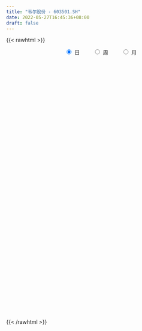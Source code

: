 ```yaml
---
title: "韦尔股份 - 603501.SH"
date: 2022-05-27T16:45:36+08:00
draft: false
---
```

{{< rawhtml >}}
    <div style="text-align: center">
        <label style="padding: 1rem;"><input style="margin-right: .5rem" type="radio" name="period" value="D" checked onclick="period_change(this)">日</label>
        <label style="padding: 1rem;"><input style="margin-right: .5rem" type="radio" name="period" value="W" onclick="period_change(this)">周</label>
        <label style="padding: 1rem;"><input style="margin-right: .5rem" type="radio" name="period" value="M" onclick="period_change(this)">月</label>
    </div>
    <div id="chart" style="height: 700px;"></div> 
    <script type="text/javascript">
        const D_v = [23056.22,45917.53,45624.15,29550.93,50837.05,79291.83,35335.26,60562.04,59784.23,84464.15,57214.28,46275.51,56297.89,52642.01,56201.63,50029.67,35536.63,60821.36,92815.09,117489.85,80877.43,121387.2,225647.8,140520.26,74595.06,143055.88,74417.07,76936.98,71792.32,101848.78,139274.63,113023.82,87332.44,101002.77,107279.78,77030.27,78914.74,84722.97,87595.39,135419.32,63329.49,61763.44,56022.13,60712.13,46516.74,85618.57,103004.98,101896.98,111808.87,143369.38,101813.25,112462.51,98652.14,96700.73,81412.01,91303.32,87882.18,74093.86,114448.1,169501.39,77960.97,68281.88,62643.25,79031.85,64554.51,72431.57,70820.2,66341.7,87594.54,69365.59,98144.36,67336.53,128019.04,80251.1,169442.65,129291.29,125057.27,94575.75,70378.05,58539.84,84458.49,52361.89,96507.21,82075.89,76672.85,73344.56,65928.44,84808.66,63957.42,98606.41,63740.17,105372.09,62187.96,47703.05,53564.02,85937.27,64084.56,72978.71,82077.6,72090.19,69437.39,98298.56,74936.59,42055.41,35196.73,77888.78,50740.22,71986.56,51972.73,100862.78,61600.44,77532.13,117933.2,68554.81,49987.88,66318.31,56533.96,56535.42,40548.72,76532.32,56910.77,47699.17,55831.91,47327.12,37012.88,51027.26,91162.49,63084.72,57374.27,65674.26,56524.7,42400.65,39520.68,42202.57,142298.31,210772.45,87060.44,76814.88,100085.52,71420.86,71949.61,62517.57,39674.3,37099.39,46214.19,63319.13,61445.75,63614.33,74333.19,43084.07,56856.12,50842.17,48145.63,42298.83,52845.13,33386.3,56414.49,94570.27,84966.71,47011.31,62394.74,46121.82,48786.4,35447.81,58386.75,67259.77,42747.05,50262.08,39585.49,49197.67,33050.37,60458.45,57716.14,93512.99,81937.79,106491.43,115711.02,100576.15,70271.22,64064.25,51977.57,90056.51,62147.17,59365.06,38679.15,45179.4,74347.01,82094.24,73032.95,63075.89,41849.05,48216.95,68740.59,46437.79,48261.76,83108.58,70853.54,88395.06,72185.16,62006.49,99910.44,135056.94,126305.75,133534.59,60160.0,58594.93,45812.33,63593.94,63646.28,51579.31,58043.18,60782.42,84910.48,89937.63,50089.32,76121.77,66918.25,63899.27,106231.1,102966.05,57761.29,98686.66,80020.17,102390.74,187536.69,104329.13,86329.48,95954.58,105648.97,91214.82,132194.6,118411.75,136450.34,91342.66,73333.24,68489.06,116474.98,157116.3,96669.6,62606.28,72141.06,157655.56,151360.29,110882.84,99521.19,139819.82,122786.34,83890.33,120995.4,111566.29]
const D_histogram = [0.0,0.3825294587,1.0999231775,1.4292400709,0.9994315953,1.9297860527,2.1332191838,2.2588714693,1.78021468,2.2845748615,2.4489874827,2.1942273247,1.1425393993,0.3655809254,-0.2069379744,-1.0467084855,-1.3847061484,-1.3484374053,-1.0183906155,-0.058254077,-0.8336849581,-0.2604198739,-1.3991258132,-2.5272805709,-2.8093033288,-1.4489645442,-0.7905840579,0.1378465729,0.661859286,1.3076144971,2.9389788308,4.0390723958,3.7494891841,4.2675408694,3.8285939612,3.8264620312,3.8827385145,3.263744835,3.4118253778,2.367809586,1.1786041912,0.0971731076,-1.2533550076,-1.8705410875,-2.1210151888,-1.9781725638,-2.7034897294,-3.5305462861,-4.681398821,-4.4153462549,-3.9441084124,-2.8896418768,-2.8827313478,-2.9850267735,-3.1353081046,-2.121291647,-0.6760026994,-0.5145558222,-1.5224657351,-2.9230109154,-3.6695142688,-4.0306943316,-4.4362237033,-4.6869329284,-4.7982717025,-4.5642522144,-3.9031208719,-3.6382223272,-2.3643174318,-1.5238683739,-1.4366656186,-1.2714952986,-0.5060887205,0.1645183326,-0.927377976,-0.5457413646,-1.1336098193,-1.9141148754,-1.663484511,-1.009478131,-0.589008536,-0.0056771928,0.3039129244,0.2271706818,0.1243008085,-0.0191921809,-0.3133218107,0.4508579092,1.0114776967,1.727437167,1.8917474242,2.6488909192,2.8065266059,2.7383918203,2.5484150481,1.9824485423,1.4688982288,0.6186577999,1.1251514799,1.8874796303,2.3995820309,1.9739521956,2.1558190422,2.0970997487,2.0205394419,2.3036237368,2.246395104,2.5423603362,2.3478839781,2.859809067,3.167851106,3.4459885143,4.2534776665,4.2507240868,4.0088271613,3.9479681434,3.4121170205,2.8471140569,2.0438232253,1.2613704614,0.4962977812,-0.0899945073,-0.8230233772,-1.4469009594,-1.8444704175,-1.7752061386,-0.9955568901,-0.5055042439,-0.1627901098,0.1267782105,-0.3388943772,-0.5258704084,-0.8583783548,-1.413325539,-0.0249192864,1.4494442781,1.8198499042,1.929132767,2.65213324,2.8562304622,2.5628032159,2.2300068406,1.7949148511,1.1319047009,0.6677317805,-0.5590428866,-1.6557676852,-2.1444830207,-1.4385600927,-0.9780437626,-0.5764690764,0.0300772321,0.0746327799,-0.2757675003,-0.2382427179,-0.2257559641,-0.2954729647,-1.948476731,-3.3910561036,-4.2520808552,-4.8648020833,-5.5582051136,-5.3699238609,-5.2603602539,-4.2449207617,-2.508055216,-0.9059536309,-0.1071397311,0.5001079158,0.3620848542,0.5176754696,-0.0582495811,-0.5396841074,-1.679540121,-2.8123982556,-3.9676095479,-4.9332132028,-5.5215537293,-5.5549523843,-5.491594034,-4.9837854763,-3.515138182,-2.3913640434,-1.2640698113,-0.5992158567,-0.1906889709,0.2595578617,1.3014348946,1.8505340322,2.1471118355,2.3760160929,2.5572142783,2.1960445039,1.6875463451,1.2460854641,0.1470810302,-0.4631130472,-0.4926565836,-0.2998159452,-0.3611972343,-1.1969102912,-2.3999462555,-1.6906039315,-0.4477464857,0.4642133732,0.9795096959,1.2424668787,1.2438542712,0.9316064349,0.31576978,-0.1786274487,-0.7550175986,-0.8996722778,-1.1540158816,-1.1120644097,-1.3193019373,-1.5852544732,-1.765792683,-2.2992263659,-2.3665131635,-2.2935275895,-1.7917106502,-1.1633101291,-0.0174381934,-0.3354362915,-0.6900722626,-1.023896189,-1.4499248819,-2.1927347165,-2.6281199427,-1.7558271121,-1.1445837226,-0.2164915824,0.315119142,0.3424459801,0.3035641983,0.7925077071,1.8152261368,2.3534097591,2.7087587258,2.7868625295,3.7630958607,4.311407044,4.4757155948,4.5509175106,4.5642507397,3.8799547864,3.1823729685,2.4649356433,1.7587481375]
const D_fast = [0.0,0.4781618234,1.4705363366,2.1571632476,1.9772126708,3.3900136415,4.1267515685,4.8171217213,4.783518602,5.8590224989,6.6356819908,6.929478664,6.1634255884,5.4778623459,4.8536089525,3.75216132,3.06798712,2.7671465117,2.8425956476,3.7881686669,2.8043165462,3.312476662,1.8239892693,0.0640143689,-0.9203342211,0.0777634274,0.5384978993,1.5013901733,2.1908677079,3.1635265432,5.5296355846,7.6394972486,8.2872863329,9.8722232356,10.3904248177,11.3449083955,12.3718695074,12.5688120367,13.5698489239,13.1177855286,12.2232311816,11.1660933749,9.5022265078,8.417405156,7.6366772576,7.2849767416,5.8837871437,4.1740940155,1.8528917753,1.0151077776,0.5003185171,0.8323745834,0.1186022755,-0.7299498436,-1.6640582008,-1.180364655,0.0959236177,0.1287315395,-1.2597948072,-3.3910927164,-5.054974637,-6.4238282827,-7.9384135802,-9.3608560375,-10.6717627372,-11.5788063026,-11.8934551781,-12.5381122152,-11.8552866778,-11.3958047133,-11.6677683627,-11.8204718674,-11.1815874694,-10.4698508331,-11.7935916357,-11.5483903655,-12.419661275,-13.67869505,-13.8439358132,-13.4422989661,-13.169081505,-12.58716946,-12.2016011118,-12.2215506838,-12.293345355,-12.4416363896,-12.8140964721,-11.937202275,-11.1237130633,-9.9758943012,-9.3386471879,-7.9192809631,-7.060013625,-6.4435504556,-5.9964234658,-6.066777836,-6.2131035923,-6.9086795712,-6.1208980211,-4.8866999632,-3.7747020549,-3.7068438413,-2.9860222341,-2.5204665905,-2.0918920367,-1.2329018076,-0.7285316645,0.2030236518,0.5955182882,1.8223956439,2.9224004594,4.0620349962,5.932893565,6.9928210071,7.7531308718,8.6792638898,8.996442022,9.1432175726,8.8508825473,8.3837723988,7.7427741639,7.1339832486,6.1951985344,5.2095957124,4.3509086499,3.9763713942,4.5071314201,4.8708080054,5.172824612,5.4940874849,4.9436913029,4.6252476696,4.0781451345,3.1698665656,4.5520429966,6.3887676306,7.2141357327,7.8057017872,9.1917355703,10.109890408,10.4571639657,10.6818693005,10.6955060238,10.3154720488,10.0182320736,8.6516966848,7.1410299649,6.1161938743,6.462476779,6.6784821685,6.9359395857,7.5500052021,7.6132189449,7.1938767896,7.1718408925,7.1278886553,6.9843034136,4.8441804645,2.553837066,0.6297921006,-1.1991296483,-3.282083957,-4.4362836695,-5.6418101261,-5.6876008242,-4.5777490826,-3.2021359051,-2.4301069382,-1.6978323123,-1.7453341603,-1.4603246775,-2.0508121235,-2.6671676766,-4.2269087205,-6.062866419,-8.2099800983,-10.4088870539,-12.3776160127,-13.7997527638,-15.109292922,-15.8474307333,-15.2575679846,-14.7316348569,-13.9203580775,-13.4053080871,-13.044453444,-12.529317146,-11.1620813894,-10.1503487438,-9.3169929817,-8.494084701,-7.673582946,-7.4857415945,-7.5723531669,-7.7022926819,-8.7645268583,-9.4904991975,-9.6432068798,-9.5253202277,-9.6770008253,-10.8119414551,-12.6149639832,-12.3282726422,-11.1973518178,-10.1693386156,-9.4091648689,-8.8355909664,-8.5232400061,-8.6025862337,-9.1394804435,-9.6785345345,-10.443679084,-10.8132518327,-11.3560994069,-11.5921640373,-12.1292270494,-12.7914932035,-13.4134795841,-14.5217198585,-15.1806349469,-15.6810312703,-15.6271419936,-15.2895690048,-14.1480566175,-14.5499137884,-15.0770678251,-15.6668657988,-16.4553757122,-17.7463692259,-18.8387844378,-18.4054483852,-18.0803509264,-17.2063816818,-16.5959911718,-16.4830528387,-16.446043571,-15.7589731354,-14.2824481714,-13.1559121094,-12.1233734613,-11.3485540252,-9.4315467288,-7.8053837846,-6.522146335,-5.3092150416,-4.1548191276,-3.8691263843,-3.77111496,-3.8723183744,-4.1388188459]
const D_slow = [0.0,0.0956323647,0.370613159,0.7279231768,0.9777810756,1.4602275888,1.9935323847,2.558250252,3.003303922,3.5744476374,4.1866945081,4.7352513393,5.0208861891,5.1122814204,5.0605469268,4.7988698055,4.4526932684,4.115583917,3.8609862632,3.8464227439,3.6380015044,3.5728965359,3.2231150826,2.5912949399,1.8889691077,1.5267279716,1.3290819571,1.3635436004,1.5290084219,1.8559120462,2.5906567538,3.6004248528,4.5377971488,5.6046823662,6.5618308565,7.5184463643,8.4891309929,9.3050672017,10.1580235461,10.7499759426,11.0446269904,11.0689202673,10.7555815154,10.2879462435,9.7576924463,9.2631493054,8.587276873,7.7046403015,6.5342905963,5.4304540326,4.4444269295,3.7220164603,3.0013336233,2.2550769299,1.4712499038,0.940926992,0.7719263172,0.6432873616,0.2626709279,-0.468081801,-1.3854603682,-2.3931339511,-3.5021898769,-4.673923109,-5.8734910347,-7.0145540882,-7.9903343062,-8.899889888,-9.490969246,-9.8719363394,-10.2311027441,-10.5489765688,-10.6754987489,-10.6343691657,-10.8662136597,-11.0026490009,-11.2860514557,-11.7645801745,-12.1804513023,-12.4328208351,-12.5800729691,-12.5814922672,-12.5055140361,-12.4487213657,-12.4176461636,-12.4224442088,-12.5007746614,-12.3880601842,-12.13519076,-11.7033314682,-11.2303946122,-10.5681718824,-9.8665402309,-9.1819422758,-8.5448385138,-8.0492263782,-7.682001821,-7.5273373711,-7.2460495011,-6.7741795935,-6.1742840858,-5.6807960369,-5.1418412763,-4.6175663391,-4.1124314787,-3.5365255445,-2.9749267685,-2.3393366844,-1.7523656899,-1.0374134231,-0.2454506466,0.6160464819,1.6794158986,2.7420969203,3.7443037106,4.7312957464,5.5843250015,6.2961035158,6.8070593221,7.1224019374,7.2464763827,7.2239777559,7.0182219116,6.6564966718,6.1953790674,5.7515775327,5.5026883102,5.3763122492,5.3356147218,5.3673092744,5.2825856801,5.151118078,4.9365234893,4.5831921046,4.576962283,4.9393233525,5.3942858285,5.8765690203,6.5396023303,7.2536599458,7.8943607498,8.4518624599,8.9005911727,9.1835673479,9.3505002931,9.2107395714,8.7967976501,8.260676895,7.9010368718,7.6565259311,7.512408662,7.51992797,7.538586165,7.4696442899,7.4100836104,7.3536446194,7.2797763782,6.7926571955,5.9448931696,4.8818729558,3.665672435,2.2761211566,0.9336401914,-0.3814498721,-1.4426800625,-2.0696938665,-2.2961822743,-2.322967207,-2.1979402281,-2.1074190145,-1.9780001471,-1.9925625424,-2.1274835692,-2.5473685995,-3.2504681634,-4.2423705504,-5.4756738511,-6.8560622834,-8.2448003795,-9.617698888,-10.8636452571,-11.7424298026,-12.3402708134,-12.6562882662,-12.8060922304,-12.8537644731,-12.7888750077,-12.4635162841,-12.000882776,-11.4641048171,-10.8701007939,-10.2307972243,-9.6817860984,-9.2598995121,-8.948378146,-8.9116078885,-9.0273861503,-9.1505502962,-9.2255042825,-9.3158035911,-9.6150311639,-10.2150177277,-10.6376687106,-10.7496053321,-10.6335519888,-10.3886745648,-10.0780578451,-9.7670942773,-9.5341926686,-9.4552502236,-9.4999070858,-9.6886614854,-9.9135795549,-10.2020835253,-10.4800996277,-10.809925112,-11.2062387303,-11.6476869011,-12.2224934926,-12.8141217834,-13.3875036808,-13.8354313434,-14.1262588757,-14.130618424,-14.2144774969,-14.3869955625,-14.6429696098,-15.0054508303,-15.5536345094,-16.2106644951,-16.6496212731,-16.9357672038,-16.9898900994,-16.9111103139,-16.8254988188,-16.7496077693,-16.5514808425,-16.0976743083,-15.5093218685,-14.8321321871,-14.1354165547,-13.1946425895,-12.1167908285,-10.9978619298,-9.8601325522,-8.7190698673,-7.7490811707,-6.9534879285,-6.3372540177,-5.8975669833]
const D_data = [['2021-05-18', 274.4269, 270.9104, 269.9114, 277.3241],['2021-05-19', 268.7326, 276.9045, 266.4349, 276.9045],['2021-05-20', 277.7336, 284.7167, 275.7356, 287.5139],['2021-05-21', 285.7956, 283.7876, 282.2691, 287.6937],['2021-05-24', 283.7177, 275.0963, 270.0713, 285.2162],['2021-05-25', 277.8835, 294.8566, 275.2461, 297.0944],['2021-05-26', 296.425, 290.7007, 290.2112, 298.7028],['2021-05-27', 292.3891, 292.7087, 286.7946, 298.0334],['2021-05-28', 288.7127, 286.1952, 283.3181, 295.7058],['2021-05-31', 288.7327, 300.6908, 288.2132, 300.6908],['2021-06-01', 299.7817, 300.7008, 296.7048, 305.5759],['2021-06-02', 303.468, 297.7038, 293.7078, 303.6978],['2021-06-03', 297.504, 286.2052, 283.7377, 297.6938],['2021-06-04', 284.7167, 286.0154, 280.2412, 291.7097],['2021-06-07', 289.432, 285.7057, 280.6208, 294.7068],['2021-06-08', 286.8146, 278.7227, 276.8046, 287.4839],['2021-06-09', 278.8126, 281.4999, 276.9245, 283.6877],['2021-06-10', 281.1103, 284.8865, 279.2921, 285.9355],['2021-06-11', 285.7157, 289.1823, 285.1962, 295.1963],['2021-06-15', 288.5729, 300.7008, 286.5149, 302.5789],['2021-06-16', 302.9186, 279.6218, 279.402, 303.1983],['2021-06-17', 279.6218, 296.0554, 277.424, 300.7008],['2021-06-18', 296.7048, 272.8785, 268.313, 297.6838],['2021-06-21', 268.2331, 265.6956, 260.0413, 275.7157],['2021-06-22', 268.7126, 270.6507, 263.7775, 274.7266],['2021-06-23', 272.7286, 292.6988, 272.4989, 296.7048],['2021-06-24', 291.7097, 288.6828, 284.7367, 294.2073],['2021-06-25', 291.2502, 296.3052, 289.6418, 299.1923],['2021-06-28', 296.1953, 295.7058, 290.7107, 298.0834],['2021-06-29', 294.5669, 301.4401, 290.5109, 304.6868],['2021-06-30', 303.0, 322.0, 303.0, 328.8],['2021-07-01', 328.0, 326.0, 320.23, 332.0],['2021-07-02', 322.0, 314.49, 312.89, 323.29],['2021-07-05', 319.98, 329.18, 319.2, 332.71],['2021-07-06', 330.0, 321.52, 314.18, 338.86],['2021-07-07', 316.85, 329.88, 312.66, 332.98],['2021-07-08', 332.74, 335.0, 332.74, 345.0],['2021-07-09', 330.5, 329.15, 321.68, 334.98],['2021-07-12', 332.0, 341.56, 331.0, 344.82],['2021-07-13', 341.56, 328.0, 317.0, 341.56],['2021-07-14', 326.0, 323.1, 321.3, 332.0],['2021-07-15', 323.1, 320.38, 316.28, 325.99],['2021-07-16', 323.1, 311.5, 311.2, 326.5],['2021-07-19', 304.96, 315.6, 302.51, 317.88],['2021-07-20', 314.71, 317.67, 308.0, 318.72],['2021-07-21', 319.01, 322.02, 316.0, 329.88],['2021-07-22', 321.23, 308.95, 303.0, 321.39],['2021-07-23', 308.0, 302.12, 297.97, 308.2],['2021-07-26', 304.99, 290.41, 281.95, 306.99],['2021-07-27', 290.0, 302.97, 290.0, 318.99],['2021-07-28', 296.0, 304.89, 289.01, 314.5],['2021-07-29', 313.0, 314.18, 301.95, 316.9],['2021-07-30', 308.08, 302.09, 299.03, 310.45],['2021-08-02', 298.98, 298.48, 291.89, 306.0],['2021-08-03', 296.88, 295.0, 292.51, 305.59],['2021-08-04', 295.1, 310.0, 293.0, 311.88],['2021-08-05', 304.02, 321.08, 304.02, 328.88],['2021-08-06', 322.66, 308.97, 305.89, 325.81],['2021-08-09', 306.0, 291.26, 288.68, 306.0],['2021-08-10', 288.0, 278.0, 267.0, 292.0],['2021-08-11', 276.0, 277.59, 270.17, 279.88],['2021-08-12', 277.72, 276.05, 274.0, 286.2],['2021-08-13', 273.95, 269.59, 267.98, 275.0],['2021-08-16', 268.0, 265.5, 262.6, 271.0],['2021-08-17', 265.47, 261.7, 258.0, 267.9],['2021-08-18', 262.0, 261.68, 256.1, 264.88],['2021-08-19', 262.75, 264.99, 257.6, 265.87],['2021-08-20', 264.88, 258.3, 255.66, 267.8],['2021-08-23', 258.07, 271.4, 255.56, 271.96],['2021-08-24', 273.0, 268.76, 268.1, 275.48],['2021-08-25', 273.77, 259.21, 257.8, 273.77],['2021-08-26', 259.93, 258.3, 257.0, 264.0],['2021-08-27', 256.0, 266.12, 254.75, 273.17],['2021-08-30', 268.1, 267.17, 261.58, 271.48],['2021-08-31', 258.0, 242.09, 241.03, 259.94],['2021-09-01', 247.29, 256.48, 244.0, 260.0],['2021-09-02', 256.48, 241.5, 237.01, 261.8],['2021-09-03', 241.63, 232.5, 230.5, 243.0],['2021-09-06', 232.47, 240.84, 231.09, 243.88],['2021-09-07', 241.55, 245.52, 237.51, 247.14],['2021-09-08', 240.0, 243.08, 237.5, 249.9],['2021-09-09', 241.3, 245.81, 240.0, 247.78],['2021-09-10', 246.29, 243.13, 238.51, 251.2],['2021-09-13', 240.05, 237.35, 235.0, 245.0],['2021-09-14', 239.0, 234.9, 233.14, 240.3],['2021-09-15', 234.8, 231.99, 224.02, 238.28],['2021-09-16', 232.81, 227.0, 225.51, 234.3],['2021-09-17', 230.07, 239.82, 230.07, 239.88],['2021-09-22', 235.0, 239.7, 234.08, 243.59],['2021-09-23', 240.81, 244.51, 234.81, 253.9],['2021-09-24', 241.0, 239.8, 239.0, 247.0],['2021-09-27', 243.0, 250.0, 241.22, 254.0],['2021-09-28', 246.67, 245.7, 242.0, 252.0],['2021-09-29', 243.92, 243.98, 240.06, 248.0],['2021-09-30', 243.98, 242.61, 241.26, 248.66],['2021-10-08', 244.0, 236.48, 236.37, 251.83],['2021-10-11', 235.99, 234.47, 234.0, 244.29],['2021-10-12', 230.07, 226.3, 224.8, 234.32],['2021-10-13', 226.21, 242.02, 221.5, 245.0],['2021-10-14', 241.92, 248.88, 241.56, 254.67],['2021-10-15', 247.0, 250.0, 243.5, 252.01],['2021-10-18', 250.0, 239.39, 234.03, 250.0],['2021-10-19', 238.77, 247.23, 236.59, 249.99],['2021-10-20', 249.87, 245.56, 244.1, 251.0],['2021-10-21', 245.34, 246.0, 241.15, 246.88],['2021-10-22', 245.0, 252.26, 244.3, 255.55],['2021-10-25', 249.0, 249.97, 248.0, 253.0],['2021-10-26', 250.01, 256.59, 250.01, 259.0],['2021-10-27', 256.4, 252.39, 250.38, 256.43],['2021-10-28', 253.01, 264.0, 251.88, 269.7],['2021-10-29', 263.0, 266.0, 262.0, 269.5],['2021-11-01', 266.01, 269.9, 261.66, 272.89],['2021-11-02', 268.93, 282.74, 268.93, 285.9],['2021-11-03', 282.74, 278.5, 272.68, 283.0],['2021-11-04', 278.7, 278.62, 276.76, 284.35],['2021-11-05', 281.0, 283.87, 281.0, 289.0],['2021-11-08', 284.6, 279.99, 275.05, 286.68],['2021-11-09', 278.0, 280.0, 273.58, 284.5],['2021-11-10', 277.99, 276.2, 274.12, 281.9],['2021-11-11', 274.37, 274.48, 268.4, 278.99],['2021-11-12', 271.5, 272.23, 267.0, 272.85],['2021-11-15', 270.99, 272.0, 266.51, 274.97],['2021-11-16', 271.35, 267.23, 266.66, 275.95],['2021-11-17', 266.8, 264.98, 262.27, 269.36],['2021-11-18', 263.89, 264.64, 260.67, 266.2],['2021-11-19', 264.2, 269.0, 262.01, 269.62],['2021-11-22', 270.0, 279.9, 266.06, 280.99],['2021-11-23', 279.9, 279.89, 275.2, 282.99],['2021-11-24', 278.89, 280.8, 278.01, 283.5],['2021-11-25', 280.97, 282.6, 278.46, 288.66],['2021-11-26', 280.48, 273.33, 270.7, 281.0],['2021-11-29', 268.79, 275.45, 267.36, 279.6],['2021-11-30', 277.0, 272.38, 271.76, 279.87],['2021-12-01', 270.5, 266.95, 264.9, 274.82],['2021-12-02', 282.67, 293.65, 282.67, 293.65],['2021-12-03', 293.6, 303.75, 291.01, 312.8],['2021-12-06', 307.98, 296.97, 296.66, 308.7],['2021-12-07', 303.75, 297.31, 294.03, 305.0],['2021-12-08', 300.0, 309.99, 300.0, 311.2],['2021-12-09', 307.71, 309.2, 305.7, 312.22],['2021-12-10', 308.66, 305.98, 297.0, 308.66],['2021-12-13', 304.0, 306.88, 303.13, 312.0],['2021-12-14', 305.0, 306.37, 301.13, 308.5],['2021-12-15', 306.14, 303.0, 302.99, 307.82],['2021-12-16', 305.0, 304.48, 303.01, 314.66],['2021-12-17', 301.11, 291.7, 291.35, 304.0],['2021-12-20', 292.77, 287.42, 284.0, 297.66],['2021-12-21', 289.22, 290.43, 280.83, 292.16],['2021-12-22', 291.59, 305.71, 291.59, 311.57],['2021-12-23', 306.0, 305.94, 301.88, 309.6],['2021-12-24', 305.95, 308.0, 305.95, 314.77],['2021-12-27', 311.0, 314.16, 310.0, 321.9],['2021-12-28', 316.01, 310.0, 308.88, 318.97],['2021-12-29', 313.06, 305.21, 302.35, 314.0],['2021-12-30', 302.0, 310.08, 302.0, 313.96],['2021-12-31', 310.09, 310.77, 308.14, 312.75],['2022-01-04', 313.56, 310.42, 300.01, 314.8],['2022-01-05', 308.96, 286.0, 281.99, 311.98],['2022-01-06', 286.0, 279.0, 272.13, 286.99],['2022-01-07', 279.0, 277.74, 276.32, 288.5],['2022-01-10', 275.0, 273.8, 266.92, 278.38],['2022-01-11', 273.5, 265.48, 264.03, 276.98],['2022-01-12', 268.32, 271.0, 267.25, 274.68],['2022-01-13', 271.5, 266.59, 266.28, 272.46],['2022-01-14', 261.77, 277.05, 261.77, 283.67],['2022-01-17', 277.05, 290.6, 277.05, 293.85],['2022-01-18', 290.0, 296.29, 288.58, 298.88],['2022-01-19', 293.0, 292.0, 288.18, 297.47],['2022-01-20', 292.22, 293.25, 288.12, 297.89],['2022-01-21', 289.05, 285.22, 283.89, 295.33],['2022-01-24', 285.3, 289.01, 282.88, 294.47],['2022-01-25', 288.0, 278.6, 278.01, 290.94],['2022-01-26', 278.08, 276.38, 271.96, 280.6],['2022-01-27', 275.8, 262.5, 261.12, 277.0],['2022-01-28', 258.0, 254.2, 252.0, 266.66],['2022-02-07', 260.0, 244.45, 243.69, 263.53],['2022-02-08', 244.36, 236.8, 230.0, 245.56],['2022-02-09', 237.88, 232.23, 227.37, 239.89],['2022-02-10', 235.0, 231.97, 231.6, 236.18],['2022-02-11', 230.02, 227.55, 225.18, 234.4],['2022-02-14', 225.0, 229.0, 224.1, 232.44],['2022-02-15', 230.07, 241.38, 229.89, 242.7],['2022-02-16', 243.0, 240.0, 239.8, 246.0],['2022-02-17', 237.9, 242.9, 236.68, 246.0],['2022-02-18', 241.0, 239.4, 235.25, 241.85],['2022-02-21', 238.0, 236.95, 235.0, 241.0],['2022-02-22', 236.0, 238.0, 229.98, 238.79],['2022-02-23', 239.0, 248.29, 238.5, 251.0],['2022-02-24', 248.0, 245.95, 241.47, 249.01],['2022-02-25', 251.8, 245.01, 243.75, 253.0],['2022-02-28', 245.0, 245.81, 243.0, 249.28],['2022-03-01', 245.44, 246.8, 243.99, 249.99],['2022-03-02', 244.0, 240.0, 237.9, 244.0],['2022-03-03', 242.5, 236.0, 234.38, 243.24],['2022-03-04', 233.11, 234.14, 232.21, 242.09],['2022-03-07', 232.69, 221.0, 218.7, 232.69],['2022-03-08', 221.0, 221.08, 218.68, 227.88],['2022-03-09', 221.5, 224.94, 214.09, 226.69],['2022-03-10', 232.0, 226.54, 225.66, 234.89],['2022-03-11', 220.01, 222.12, 216.36, 226.3],['2022-03-14', 217.27, 208.0, 207.0, 221.0],['2022-03-15', 198.85, 195.0, 194.99, 205.6],['2022-03-16', 198.89, 214.5, 196.35, 214.5],['2022-03-17', 222.0, 224.1, 220.3, 228.0],['2022-03-18', 223.0, 224.28, 220.58, 225.99],['2022-03-21', 225.57, 222.26, 220.08, 229.2],['2022-03-22', 222.2, 220.64, 219.6, 226.25],['2022-03-23', 221.0, 217.66, 216.0, 222.49],['2022-03-24', 216.0, 212.38, 211.0, 217.42],['2022-03-25', 215.61, 205.2, 204.8, 215.78],['2022-03-28', 202.0, 202.41, 200.13, 207.5],['2022-03-29', 203.01, 196.73, 195.2, 204.97],['2022-03-30', 199.0, 198.12, 190.4, 200.59],['2022-03-31', 194.91, 193.4, 189.0, 196.0],['2022-04-01', 193.0, 194.15, 191.36, 198.4],['2022-04-06', 195.0, 188.08, 186.32, 195.72],['2022-04-07', 187.19, 183.32, 182.97, 191.5],['2022-04-08', 184.49, 180.2, 179.27, 185.5],['2022-04-11', 180.23, 170.5, 169.01, 180.23],['2022-04-12', 170.5, 171.05, 165.5, 172.7],['2022-04-13', 170.0, 169.08, 167.01, 171.37],['2022-04-14', 171.18, 172.43, 165.05, 175.82],['2022-04-15', 168.97, 173.9, 168.17, 175.75],['2022-04-18', 172.15, 182.71, 171.51, 183.2],['2022-04-19', 180.0, 164.44, 164.44, 180.0],['2022-04-20', 161.85, 159.7, 159.36, 164.69],['2022-04-21', 158.3, 155.33, 154.2, 162.43],['2022-04-22', 152.09, 149.0, 148.9, 155.49],['2022-04-25', 147.0, 138.21, 138.11, 149.0],['2022-04-26', 138.64, 134.66, 134.02, 141.91],['2022-04-27', 135.31, 148.13, 135.14, 148.13],['2022-04-28', 146.91, 145.32, 143.33, 151.44],['2022-04-29', 148.13, 150.5, 145.01, 152.33],['2022-05-05', 149.12, 147.11, 147.06, 151.5],['2022-05-06', 143.61, 140.16, 140.16, 145.3],['2022-05-09', 140.21, 137.16, 136.46, 141.39],['2022-05-10', 136.0, 143.06, 135.4, 146.86],['2022-05-11', 143.51, 152.57, 142.4, 157.37],['2022-05-12', 151.25, 150.15, 148.0, 152.5],['2022-05-13', 152.7, 150.15, 148.2, 152.89],['2022-05-16', 151.5, 147.99, 147.58, 155.48],['2022-05-17', 147.98, 162.79, 147.4, 162.79],['2022-05-18', 165.0, 163.0, 160.2, 165.05],['2022-05-19', 159.95, 162.0, 156.9, 164.28],['2022-05-20', 162.95, 163.67, 159.59, 163.88],['2022-05-23', 169.0, 165.47, 159.88, 169.8],['2022-05-24', 164.0, 157.12, 156.66, 168.93],['2022-05-25', 156.1, 154.99, 152.8, 159.8],['2022-05-26', 155.06, 152.22, 148.89, 156.1],['2022-05-27', 154.5, 149.32, 149.03, 158.38]]
const W_v = [201.3,1649.08,250041.25,622621.95,411498.23,13308.26,557964.88,512748.4,351067.9399999999,623589.25,769921.87,507803.29,728363.0700000001,535924.02,734148.98,720069.3099999999,619056.35,573059.11,537347.8100000001,517199.96,400876.61,265810.44,195632.88,310134.62,132095.79,84456.49,288795.22,281761.6,260887.36,272091.39,467046.52,208397.02,207264.2,308819.0,245349.89,128868.38,187049.96,40748.79,216052.19,548478.5700000001,271052.17,245341.96,302444.79,242644.29,330750.88,195879.13,306065.03,243194.21,212933.0,228885.48,175400.95,125906.82,128536.27,67140.35,153726.06,157975.44,226032.64,131599.53,251036.84,218325.65,307270.58,396284.57,363834.15,270972.13,381650.38,293442.59,233269.44,275955.3,158882.71,52154.63,177292.79,153238.61,273571.25,234223.79,181714.15,277797.11,233938.59,239958.1,182718.01,154238.23,258261.43,299683.99,288069.98,210366.88,282966.92,290356.29,297448.6899999999,367697.02,223711.75,253881.29,349856.89,56735.81,215098.1,170035.99,156223.96,204286.7,238315.18,243103.87,226900.2,274770.14,296225.92,295986.76,280127.13,274659.04,234824.67,325150.9300000001,267879.47,253350.11,319599.55,325875.12,396430.54,527914.89,453960.9,385816.1,352468.11,315573.09,319153.5699999999,167998.76,278280.34,248467.05,255951.46,207776.68,244026.23,425668.9899999999,281632.34,294344.53,269112.03,315909.25,210703.73,313356.81,357836.4300000001,389953.35,297655.98,249989.4,375657.59,187756.02,392579.0599999999,332332.61,545884.8400000001,503468.9300000001,615332.4300000001,420019.51,172666.32,79543.17,461988.3199999999,263632.67,516366.76,787074.96,719572.4400000002,433522.22,369255.67,357673.7,478676.9299999999,344101.47,410586.3700000001,229469.73,642556.0399999999,694769.4300000001,634934.2999999999,562469.03,413145.61,250110.94,189565.29,358583.52,353050.1,348183.37,287065.14,205735.23,272313.32,222684.88,252826.22,254983.37,223646.83,157761.99,312826.18,191479.77,285810.41,296893.84,295404.38,545402.28,509525.25,513271.99,448950.53,404129.77,397749.4,568106.15,431392.1,492835.59,353179.83,450460.06,598618.0600000001,362245.48,382830.4,226304.0,268827.12,85937.27,360668.4500000001,328376.07,337162.73,380326.33,287061.19,238898.34,333820.44,477194.66,407331.31,248824.58,299333.46,227518.06,282962.78,251137.52,249052.06,326675.74,457114.0699999999,302225.46,337729.49,253506.14,376548.83,554967.72,283226.79,343763.03,206939.29,445665.27,576540.62,583920.48,164675.9,501356.22,591560.9399999999,579058.1800000001]
const W_histogram = [0.0,0.4307373219,1.0818786731,1.2794983792,1.2176381903,1.3748680868,1.9117953458,1.9348273396,1.763993667,1.845787966,2.408566961,2.1790658592,1.8425726955,1.510181989,1.3580118636,1.1251264353,1.1545236966,0.9387788018,0.8316672079,0.6174706163,0.0973045127,-0.4423230153,-1.1729233878,-1.6251000572,-1.9381549448,-1.9509766532,-1.7692228625,-1.3149613843,-1.1217821591,-0.7540820441,-0.4569491677,-0.3873278527,-0.3368291401,-0.2919503863,-0.4394202356,-0.4614633933,-0.5974365882,-0.6237854871,-0.2211974252,-0.3061905913,-0.5697132259,-0.9820907208,-1.4112046568,-1.6625410341,-1.5556139211,-1.4674885171,-0.9574542032,-0.7929997976,-0.6106543979,-0.3858995769,-0.3156420105,-0.4144069558,-0.567264642,-0.6348649203,-0.6052994812,-0.5931091609,-0.4742590705,-0.4378510455,-0.1066735654,0.3959454913,0.9159034648,1.7539397636,2.010619857,2.2722330136,2.2278406016,2.5724734968,2.2416550629,2.2115446709,1.9562429534,1.6671399413,1.3231256434,0.8625561309,-0.029256097,-0.7527501696,-1.3977799538,-1.4625988108,-1.0008083516,-0.4435995682,-0.1302074532,0.0840434765,0.5221602962,1.2999882784,1.6081878568,1.5003076878,1.7937025174,2.5210466143,3.0905379195,3.8974237418,4.416591489,4.8735435772,4.4450220523,3.4585511926,2.6088438919,1.7280519252,1.4336674346,1.2151986859,1.2848320718,2.185109075,1.7959791599,1.7302058405,2.7143325651,3.4089816029,3.4971370261,3.0314288465,2.2475289142,2.1867438252,3.0780068164,3.9307580501,4.6821477574,4.4340030356,4.4061709235,2.2901344475,0.5052690358,-1.4980527221,-3.9801579377,-5.3187857128,-5.1807349222,-5.5264973002,-4.3423360072,-4.0271214132,-2.1085964067,-0.030554398,1.4934107191,0.3811835773,-0.6648628934,-1.2602298968,-1.5294837959,-1.2480873767,-0.5920684908,-0.1909437076,2.1889434584,1.7827294438,0.0734744451,-0.7594757789,-2.4736970139,-3.7292660382,-4.353361304,-5.4589990519,-5.23471296,-4.8888177769,-4.2531044089,-4.7962926983,-4.8053406627,-4.3043276968,-3.686872599,-3.9320850987,-2.2786182064,0.2009822757,0.5936442822,0.8089976819,1.0843260269,1.9152478352,3.2549481118,3.8885132871,3.192663385,3.2292431995,5.2329660181,7.4027518232,10.5979514083,9.8177573696,8.3788243201,8.0076104908,7.2510635405,4.8346485742,1.6988024769,-0.9815347959,-2.8326057011,-4.087832304,-3.0124496139,-1.9787558052,-2.266622439,-1.3198788544,-0.5831150157,-2.7095098857,-3.5807746201,-3.3354575861,-3.0114124563,-2.8132672676,-2.4844302404,-3.327828349,-2.3186559219,-0.5304717856,1.4285067818,1.3266385224,0.4631599019,-0.2367768403,-0.3559971417,-3.0563796418,-5.4334218058,-6.2512526101,-8.6792840185,-9.1455630842,-9.2265843134,-8.8308967616,-7.9564285879,-7.380106667,-5.7500309387,-4.2504154128,-2.1688678011,0.4368156428,1.3501681897,1.6885503129,2.1274265542,4.2664379576,5.5501866131,5.164297294,5.6919138757,5.888013711,3.5679530559,1.8481643258,1.1559807373,-1.359483408,-4.6038979677,-5.6676536811,-5.6941553366,-6.1078739511,-6.8020740734,-6.7152456779,-7.4836172026,-8.2182196466,-9.059487451,-9.4146568559,-10.6120812737,-10.5656704453,-10.4736005533,-9.0364543411,-6.5857056684,-5.3917110406]
const W_fast = [0.0,0.5384216524,1.4600326718,1.9775269728,2.2200763314,2.7210232497,3.7358993451,4.2426381738,4.512802918,5.0560442085,6.2209649437,6.5362303067,6.6603803169,6.7055351077,6.8928679482,6.9412641287,7.2592923142,7.2782421198,7.3790473279,7.3192183904,6.823378415,6.1731701332,5.1493389137,4.29088723,3.4932936062,2.9927277344,2.7321758095,2.8576969417,2.7704306271,2.9496102311,3.1325058156,3.1052951673,3.0715865949,3.0434777522,2.786152844,2.648743838,2.3634114961,2.1811162254,2.528404931,2.366864117,1.960913176,1.3030130008,0.5210979006,-0.1458737352,-0.4278501024,-0.7065968277,-0.4359260646,-0.4697216084,-0.4400398082,-0.3117598814,-0.3204128177,-0.522779502,-0.8174533486,-1.043769857,-1.1655292882,-1.3016162582,-1.3013309353,-1.3743856718,-1.069876583,-0.4682711535,0.2806626862,1.557183926,2.3165189836,3.1461903936,3.6587581321,4.6465094014,4.8761047332,5.398880509,5.6326395298,5.7603215031,5.747088616,5.5021581362,4.6030318841,3.6913502691,2.6968754964,2.2664069367,2.477995308,2.9243041994,3.205144451,3.4404062499,4.0090631436,5.1118881954,5.8221347381,6.089331491,6.83115195,8.1887577004,9.5308834855,11.3121252433,12.9354408626,14.6107788452,15.2935128333,15.1716797718,14.9741834441,14.5254044586,14.5894368267,14.6747677494,15.0656091533,16.5121634253,16.5720283002,16.9388064409,18.6015163068,20.1484107453,21.110850425,21.402999457,21.1809817533,21.6668826206,23.3276473159,25.1630880622,27.0850147088,27.9453707459,29.0190813646,27.4755785006,25.8170303478,23.4391954093,19.9620507093,17.293726506,16.136593566,14.409206863,14.5077841543,13.8162183949,15.2075942998,17.277997709,19.1753155059,18.1583842583,16.9461220643,16.0356975867,15.3840727387,15.3534473137,15.8614490769,16.2148379332,19.1419609638,19.1814293101,17.4905429227,16.4677237539,14.1350782655,11.9471927317,10.2347571399,7.764369629,6.6799774809,5.8036682197,5.3761054855,3.6338440216,2.4234608915,1.8483919333,1.5441288813,0.3158951068,1.3997074476,3.9295534986,4.4706265757,4.8882293959,5.4346392476,6.7443730147,8.8978103192,10.5035038163,10.6058197605,11.4497103748,14.761674698,18.7821484589,24.626835896,26.3010811997,26.9568542303,28.5875430237,29.6437619584,28.4360091357,25.7248636576,22.7991426859,20.2399203554,17.9627356765,18.2850059631,18.8240108206,17.969488577,18.586262448,19.1772475327,16.3734751913,14.607016802,14.0184694394,13.5896614551,13.0844898269,12.792219294,11.1168640982,11.5463725448,13.2019387347,15.5180439975,15.7478353688,15.0001467238,14.2410157715,14.0327961846,10.5683187741,6.8329211587,4.4522772018,-0.1455752112,-2.898245048,-5.2859123555,-7.0979489941,-8.2125879674,-9.4812927133,-9.2887247197,-8.851713047,-7.3123823855,-4.597495031,-3.3466004366,-2.5860807352,-1.6153478553,1.5902730375,4.2615683463,5.1667533506,7.1173484013,8.7854516644,7.3573792732,6.0996316245,5.6964432203,2.8411082231,-1.5542808286,-4.0349499622,-5.4849904519,-7.4256775541,-9.8203961948,-11.4123792188,-14.0516550442,-16.8408123998,-19.946952067,-22.6557856858,-26.5062304221,-29.101237205,-31.6275674513,-32.4495348244,-31.6452125688,-31.7991457011]
const W_slow = [0.0,0.1076843305,0.3781539988,0.6980285936,1.0024381411,1.3461551628,1.8241039993,2.3078108342,2.748809251,3.2102562425,3.8123979827,4.3571644475,4.8178076214,5.1953531187,5.5348560846,5.8161376934,6.1047686176,6.339463318,6.54738012,6.7017477741,6.7260739022,6.6154931484,6.3222623015,5.9159872872,5.431448551,4.9437043877,4.501398672,4.172658326,3.8922127862,3.7036922752,3.5894549832,3.4926230201,3.408415735,3.3354281385,3.2255730796,3.1102072312,2.9608480842,2.8049017124,2.7496023561,2.6730547083,2.5306264019,2.2851037217,1.9323025574,1.5166672989,1.1277638187,0.7608916894,0.5215281386,0.3232781892,0.1706145897,0.0741396955,-0.0047708071,-0.1083725461,-0.2501887066,-0.4089049367,-0.560229807,-0.7085070972,-0.8270718648,-0.9365346262,-0.9632030176,-0.8642166448,-0.6352407786,-0.1967558377,0.3058991266,0.87395738,1.4309175304,2.0740359046,2.6344496703,3.1873358381,3.6763965764,4.0931815618,4.4239629726,4.6396020053,4.6322879811,4.4441004387,4.0946554502,3.7290057475,3.4788036596,3.3679037676,3.3353519042,3.3563627734,3.4869028474,3.811899917,4.2139468812,4.5890238032,5.0374494325,5.6677110861,6.440345566,7.4147015014,8.5188493737,9.737235268,10.8484907811,11.7131285792,12.3653395522,12.7973525335,13.1557693921,13.4595690636,13.7807770815,14.3270543503,14.7760491403,15.2086006004,15.8871837417,16.7394291424,17.6137133989,18.3715706106,18.9334528391,19.4801387954,20.2496404995,21.232330012,22.4028669514,23.5113677103,24.6129104412,25.185444053,25.311761312,24.9372481315,23.942208647,22.6125122188,21.3173284883,19.9357041632,18.8501201614,17.8433398081,17.3161907065,17.308552107,17.6819047868,17.7772006811,17.6109849577,17.2959274835,16.9135565346,16.6015346904,16.4535175677,16.4057816408,16.9530175054,17.3986998663,17.4170684776,17.2271995329,16.6087752794,15.6764587699,14.5881184439,13.2233686809,11.9146904409,10.6924859967,9.6292098944,8.4301367199,7.2288015542,6.15271963,5.2310014803,4.2479802056,3.678325654,3.7285712229,3.8769822935,4.0792317139,4.3503132207,4.8291251795,5.6428622074,6.6149905292,7.4131563754,8.2204671753,9.5287086799,11.3793966357,14.0288844877,16.4833238301,18.5780299102,20.5799325329,22.392698418,23.6013605615,24.0260611807,23.7806774818,23.0725260565,22.0505679805,21.297455577,20.8027666257,20.236111016,19.9061413024,19.7603625485,19.082985077,18.187791422,17.3539270255,16.6010739114,15.8977570945,15.2766495344,14.4446924472,13.8650284667,13.7324105203,14.0895372157,14.4211968463,14.5369868218,14.4777926118,14.3887933263,13.6246984159,12.2663429644,10.7035298119,8.5337088073,6.2473180362,3.9406719579,1.7329477675,-0.2561593795,-2.1011860463,-3.5386937809,-4.6012976341,-5.1435145844,-5.0343106737,-4.6967686263,-4.2746310481,-3.7427744095,-2.6761649201,-1.2886182668,0.0024560567,1.4254345256,2.8974379534,3.7894262173,4.2514672988,4.5404624831,4.2005916311,3.0496171391,1.6327037189,0.2091648847,-1.3178036031,-3.0183221214,-4.6971335409,-6.5680378415,-8.6225927532,-10.8874646159,-13.2411288299,-15.8941491483,-18.5355667597,-21.153966898,-23.4130804833,-25.0595069004,-26.4074346605]
const W_data = [['2017-05-05', 10.0497, 11.0537, 10.0497, 11.0537],['2017-05-12', 12.1571, 17.8032, 12.1571, 17.8032],['2017-05-19', 19.5825, 24.1451, 19.5825, 28.668],['2017-05-26', 22.7634, 21.7893, 20.507, 23.1809],['2017-06-02', 22.8628, 20.0298, 19.1054, 23.9662],['2017-09-29', 22.0378, 24.2445, 22.0378, 24.2445],['2017-10-13', 26.67, 32.4354, 26.67, 35.497],['2017-10-20', 33.1113, 29.3539, 27.7634, 33.499],['2017-10-27', 28.827, 28.3698, 27.7435, 29.5924],['2017-11-03', 27.6342, 33.171, 25.5368, 34.2942],['2017-11-10', 33.7674, 43.161, 32.1272, 43.161],['2017-11-17', 42.6342, 36.5606, 36.5606, 44.4533],['2017-11-24', 35.0596, 35.9543, 34.493, 41.9284],['2017-12-01', 34.4732, 36.2525, 31.173, 36.2624],['2017-12-08', 35.2684, 39.1153, 34.0159, 41.7296],['2017-12-15', 37.8827, 38.8668, 37.8827, 44.7515],['2017-12-22', 38.7177, 43.3698, 36.4115, 44.7316],['2017-12-29', 42.8429, 41.5209, 37.9523, 43.7376],['2018-01-05', 41.2525, 43.6382, 40.2584, 45.6958],['2018-01-12', 43.4394, 42.9523, 41.6501, 44.9304],['2018-01-19', 41.5606, 38.3698, 37.9722, 41.8588],['2018-01-26', 38.0716, 36.0636, 34.8012, 39.5427],['2018-02-02', 36.7793, 30.497, 30.338, 36.8588],['2018-02-09', 28.4891, 30.5268, 25.8549, 31.998],['2018-02-14', 30.4771, 29.5726, 29.5229, 32.3062],['2018-02-23', 30.0199, 31.6302, 29.8211, 32.336],['2018-03-02', 31.7793, 33.7078, 31.7793, 35.5865],['2018-03-09', 33.7376, 38.2306, 33.7376, 39.6123],['2018-03-16', 37.9821, 36.3121, 35.3082, 40.7555],['2018-03-23', 36.1034, 39.8111, 36.1034, 41.5507],['2018-03-30', 40.507, 40.7654, 38.0219, 43.7376],['2018-04-04', 40.9543, 39.0755, 37.674, 41.501],['2018-04-13', 38.9662, 39.3638, 37.2763, 40.5567],['2018-04-20', 38.7674, 39.7813, 38.2207, 43.0219],['2018-04-27', 39.7416, 37.2664, 34.8907, 40.0596],['2018-05-04', 37.8628, 38.4692, 35.7853, 40.9245],['2018-05-11', 36.9483, 36.6203, 36.2922, 38.7475],['2018-05-18', 36.8588, 37.4751, 35.8847, 37.5944],['2018-09-14', 41.2241, 43.9306, 41.2241, 48.657],['2018-09-21', 41.1544, 38.8559, 36.9654, 43.1246],['2018-09-28', 37.3833, 35.6917, 34.6967, 38.6967],['2018-10-12', 34.229, 31.7116, 29.5822, 34.9156],['2018-10-19', 31.841, 28.5574, 26.6668, 33.4529],['2018-10-26', 28.7862, 27.9504, 27.2141, 30.9454],['2018-11-02', 28.3583, 30.9454, 26.617, 31.3434],['2018-11-09', 30.5474, 30.1594, 29.9205, 32.04],['2018-11-16', 30.1793, 36.1892, 29.831, 36.1892],['2018-11-23', 36.6171, 33.0449, 33.035, 37.3037],['2018-11-30', 33.1444, 33.6818, 32.3385, 36.9156],['2018-12-07', 34.8459, 34.9355, 33.7315, 36.8161],['2018-12-14', 34.9255, 33.5226, 33.4828, 36.3186],['2018-12-21', 33.5325, 31.025, 30.3484, 33.8012],['2018-12-28', 30.9952, 29.2439, 28.8559, 31.632],['2019-01-04', 29.3733, 29.1842, 27.4827, 29.7016],['2019-01-11', 29.5325, 29.7315, 29.1146, 31.224],['2019-01-18', 29.9006, 29.0549, 27.9006, 30.2987],['2019-01-25', 29.035, 30.2091, 28.4479, 31.433],['2019-02-01', 30.6469, 29.1046, 28.02, 31.1245],['2019-02-15', 29.3534, 33.443, 28.9753, 34.8061],['2019-02-22', 33.8211, 37.841, 33.5126, 38.229],['2019-03-01', 39.7912, 41.2539, 38.7863, 42.9554],['2019-03-08', 44.5475, 49.9405, 41.8908, 52.4082],['2019-03-15', 51.7515, 47.1445, 45.7017, 55.6122],['2019-03-22', 47.1843, 50.4182, 46.3186, 53.5127],['2019-03-29', 49.6321, 49.1445, 46.7764, 54.9157],['2019-04-04', 49.6619, 57.0152, 49.6619, 60.6968],['2019-04-12', 58.1893, 50.856, 50.3485, 58.2988],['2019-04-19', 52.2689, 55.851, 51.4231, 62.5774],['2019-04-26', 55.5326, 54.4182, 53.3336, 57.7117],['2019-04-30', 55.1048, 54.5276, 48.9754, 55.2739],['2019-05-10', 49.1644, 53.9306, 48.4381, 54.4281],['2019-05-17', 52.3386, 51.8112, 50.7664, 54.259],['2019-05-24', 53.6122, 43.7316, 42.3982, 55.6023],['2019-05-31', 43.9007, 41.7913, 41.7913, 46.4181],['2019-06-06', 42.3883, 38.8062, 38.5276, 42.8559],['2019-06-14', 39.5027, 43.5624, 38.8261, 45.7515],['2019-06-21', 43.5823, 50.7664, 43.5823, 52.8261],['2019-06-28', 50.7465, 54.6371, 48.6371, 56.6172],['2019-07-05', 58.0699, 54.192, 51.9066, 58.4282],['2019-07-12', 53.8128, 54.8408, 51.3477, 55.8887],['2019-07-19', 55.0004, 60.1502, 54.1821, 64.3219],['2019-07-26', 60.9985, 68.9626, 58.0943, 71.5674],['2019-08-02', 69.6612, 67.765, 63.9726, 71.5076],['2019-08-09', 66.8269, 64.9706, 63.274, 69.0824],['2019-08-16', 65.6692, 72.5155, 62.3757, 74.8309],['2019-08-23', 73.3439, 83.2242, 72.5155, 88.4937],['2019-08-30', 81.7172, 87.8849, 81.3779, 95.5497],['2019-09-06', 87.8849, 98.394, 86.827, 102.2962],['2019-09-12', 99.891, 102.8651, 96.3381, 110.3701],['2019-09-20', 102.8651, 109.7713, 98.6834, 112.1266],['2019-09-27', 108.7833, 103.9629, 95.4898, 116.2085],['2019-09-30', 103.7234, 97.915, 96.1085, 103.7234],['2019-10-11', 99.5018, 98.8032, 95.4099, 102.6954],['2019-10-18', 99.8711, 97.2563, 96.4179, 105.5497],['2019-10-25', 97.396, 104.5417, 93.7133, 105.2903],['2019-11-01', 105.3202, 107.0667, 98.8032, 113.6636],['2019-11-08', 108.7633, 113.2245, 104.8911, 117.3462],['2019-11-15', 112.7753, 129.6717, 108.5837, 137.7057],['2019-11-22', 129.8513, 118.5738, 113.7734, 130.7196],['2019-11-29', 116.8872, 124.9511, 108.7833, 131.4981],['2019-12-06', 124.2525, 144.6119, 123.0649, 149.093],['2019-12-13', 143.7237, 150.3305, 140.7097, 160.66],['2019-12-20', 148.7038, 150.081, 141.7177, 155.6899],['2019-12-27', 142.6159, 147.3066, 141.7177, 162.666],['2020-01-03', 143.7137, 144.7117, 137.2266, 150.101],['2020-01-10', 141.3784, 156.0092, 135.7296, 158.8835],['2020-01-17', 155.9893, 175.1511, 153.2647, 178.9236],['2020-01-23', 175.1511, 185.1811, 170.5602, 197.5864],['2020-02-07', 166.668, 194.8419, 166.668, 198.804],['2020-02-14', 194.8219, 190.6203, 180.4206, 200.6004],['2020-02-21', 187.6262, 199.6223, 185.8099, 205.5905],['2020-02-28', 197.1074, 173.8736, 165.1211, 221.4289],['2020-03-06', 179.6421, 172.167, 159.6819, 180.6302],['2020-03-13', 168.5642, 162.3366, 151.7078, 168.5642],['2020-03-20', 163.674, 145.4503, 135.7396, 163.674],['2020-03-27', 140.9991, 149.0032, 131.7476, 151.6978],['2020-04-03', 144.7217, 163.175, 142.6558, 168.165],['2020-04-10', 168.654, 155.1909, 153.7138, 172.6561],['2020-04-17', 154.0032, 175.4505, 146.588, 183.0454],['2020-04-24', 175.8597, 167.8856, 167.0572, 180.3308],['2020-04-30', 167.8856, 194.0934, 161.1789, 194.762],['2020-05-08', 193.6143, 208.5546, 193.2151, 217.4468],['2020-05-15', 206.5885, 214.4728, 201.6084, 218.4648],['2020-05-22', 214.4528, 185.8298, 182.1372, 216.5586],['2020-05-29', 184.6322, 183.215, 175.9595, 192.1672],['2020-06-05', 186.6282, 186.1292, 179.1431, 194.2131],['2020-06-12', 190.6003, 189.1931, 180.6601, 196.808],['2020-06-19', 184.6422, 197.4068, 174.4225, 199.4826],['2020-06-24', 197.4068, 206.2691, 196.6083, 208.0356],['2020-07-03', 204.3829, 207.9757, 197.5664, 216.2293],['2020-07-10', 209.5326, 243.5149, 209.5326, 245.3113],['2020-07-17', 244.8423, 217.9957, 207.5865, 252.2974],['2020-07-24', 225.2513, 199.1518, 196.3047, 225.5407],['2020-07-31', 204.3267, 205.4356, 194.1568, 210.1209],['2020-08-07', 206.7842, 188.5923, 184.1867, 207.6534],['2020-08-14', 188.6023, 186.0948, 181.0698, 192.7482],['2020-08-21', 187.1738, 187.8231, 176.834, 194.6064],['2020-08-28', 185.0659, 175.1357, 164.9159, 190.3206],['2020-09-04', 174.826, 186.914, 167.4334, 190.3106],['2020-09-11', 189.8111, 187.5334, 166.7641, 190.8101],['2020-09-18', 189.991, 191.6093, 181.8191, 198.7023],['2020-09-25', 191.3096, 174.7361, 173.8071, 193.2977],['2020-09-30', 173.827, 177.1937, 172.5883, 180.3206],['2020-10-09', 181.8191, 182.2187, 181.8191, 185.7652],['2020-10-16', 183.7871, 184.3166, 182.8281, 193.6873],['2020-10-23', 186.1048, 172.1287, 169.7611, 186.7142],['2020-10-30', 168.5523, 197.8232, 166.5842, 201.5295],['2020-11-06', 204.7962, 219.092, 199.8112, 226.6145],['2020-11-13', 222.7783, 201.5894, 198.1029, 241.0002],['2020-11-20', 203.7972, 202.1489, 189.8211, 207.3737],['2020-11-27', 196.0849, 205.5954, 191.1098, 213.6674],['2020-12-04', 206.7942, 217.4237, 203.008, 222.4287],['2020-12-11', 220.7803, 232.5186, 212.7483, 237.7634],['2020-12-18', 234.7564, 232.7684, 221.5496, 243.6376],['2020-12-25', 230.4607, 219.7813, 210.091, 232.7684],['2020-12-31', 219.7813, 230.8703, 217.3837, 234.7664],['2021-01-08', 231.7694, 265.7356, 224.7863, 273.2581],['2021-01-15', 278.2232, 285.7157, 271.7296, 301.5],['2021-01-22', 295.7058, 322.1794, 292.7087, 327.674],['2021-01-29', 314.527, 289.2822, 282.8885, 326.5551],['2021-02-05', 294.3072, 284.8166, 271.7296, 301.6998],['2021-02-10', 287.0144, 302.6688, 285.3361, 311.6899],['2021-02-19', 311.6899, 303.9775, 289.7217, 323.6779],['2021-02-26', 304.6968, 282.6987, 273.7276, 305.1963],['2021-03-05', 286.6947, 264.6367, 257.0243, 301.2003],['2021-03-12', 267.7336, 258.263, 245.0562, 275.2261],['2021-03-19', 255.7156, 258.1731, 239.6815, 263.1282],['2021-03-26', 257.7435, 257.6536, 237.8433, 260.7206],['2021-04-02', 260.4608, 286.6248, 254.5567, 291.7597],['2021-04-09', 290.7107, 292.8286, 280.3211, 305.5759],['2021-04-16', 293.7078, 279.5119, 269.1722, 301.7298],['2021-04-23', 282.7187, 298.2033, 279.7217, 306.6749],['2021-04-30', 301.6998, 302.2093, 287.6338, 310.591],['2021-05-07', 294.7068, 263.9973, 263.7376, 301.6798],['2021-05-14', 261.5498, 271.7296, 250.4708, 272.6287],['2021-05-21', 269.5618, 283.7876, 266.4349, 287.6937],['2021-05-28', 283.7177, 286.1952, 270.0713, 298.7028],['2021-06-04', 288.7327, 286.0154, 280.2412, 305.5759],['2021-06-11', 289.432, 289.1823, 276.8046, 295.1963],['2021-06-18', 288.5729, 272.8785, 268.313, 303.1983],['2021-06-25', 268.2331, 296.3052, 260.0413, 299.1923],['2021-07-02', 296.1953, 314.49, 290.5109, 332.0],['2021-07-09', 319.98, 329.15, 312.66, 345.0],['2021-07-16', 332.0, 311.5, 311.2, 344.82],['2021-07-23', 304.96, 302.12, 297.97, 329.88],['2021-07-30', 304.99, 302.09, 281.95, 318.99],['2021-08-06', 298.98, 308.97, 291.89, 328.88],['2021-08-13', 306.0, 269.59, 267.0, 306.0],['2021-08-20', 268.0, 258.3, 255.66, 271.0],['2021-08-27', 258.07, 266.12, 254.75, 275.48],['2021-09-03', 268.1, 232.5, 230.5, 271.48],['2021-09-10', 232.47, 243.13, 231.09, 251.2],['2021-09-17', 240.05, 239.82, 224.02, 245.0],['2021-09-24', 235.0, 239.8, 234.08, 253.9],['2021-09-30', 243.0, 242.61, 240.06, 254.0],['2021-10-08', 244.0, 236.48, 236.37, 251.83],['2021-10-15', 235.99, 250.0, 221.5, 254.67],['2021-10-22', 250.0, 252.26, 234.03, 255.55],['2021-10-29', 249.0, 266.0, 248.0, 269.7],['2021-11-05', 266.01, 283.87, 261.66, 289.0],['2021-11-12', 284.6, 272.23, 267.0, 286.68],['2021-11-19', 270.99, 269.0, 260.67, 275.95],['2021-11-26', 270.0, 273.33, 266.06, 288.66],['2021-12-03', 268.79, 303.75, 264.9, 312.8],['2021-12-10', 307.98, 305.98, 294.03, 312.22],['2021-12-17', 304.0, 291.7, 291.35, 314.66],['2021-12-24', 292.77, 308.0, 280.83, 314.77],['2021-12-31', 311.0, 310.77, 302.0, 321.9],['2022-01-07', 313.56, 277.74, 272.13, 314.8],['2022-01-14', 275.0, 277.05, 261.77, 283.67],['2022-01-21', 277.05, 285.22, 277.05, 298.88],['2022-01-28', 285.3, 254.2, 252.0, 294.47],['2022-02-11', 260.0, 227.55, 225.18, 263.53],['2022-02-18', 225.0, 239.4, 224.1, 246.0],['2022-02-25', 238.0, 245.01, 229.98, 253.0],['2022-03-04', 245.0, 234.14, 232.21, 249.99],['2022-03-11', 232.69, 222.12, 214.09, 234.89],['2022-03-18', 217.27, 224.28, 194.99, 228.0],['2022-03-25', 225.57, 205.2, 204.8, 229.2],['2022-04-01', 202.0, 194.15, 189.0, 207.5],['2022-04-08', 195.0, 180.2, 179.27, 195.72],['2022-04-15', 180.23, 173.9, 165.05, 180.23],['2022-04-22', 172.15, 149.0, 148.9, 183.2],['2022-04-29', 147.0, 150.5, 134.02, 152.33],['2022-05-06', 149.12, 140.16, 140.16, 151.5],['2022-05-13', 140.21, 150.15, 135.4, 157.37],['2022-05-20', 151.5, 163.67, 147.4, 165.05],['2022-05-27', 169.0, 149.32, 148.89, 169.8]]
const M_v = [1065204.74,220807.07,13308.26,1584345.5900000001,2856015.2200000002,2793355.6600000011,1833242.7200000004,797244.1899999999,1383649.78,969830.11,356667.13,1035582.9300000001,967265.83,1111987.46,658729.52,714128.36,759782.88,1451937.0800000003,1013704.6699999999,838326.4400000001,933407.9500000002,1039341.5700000001,1224768.8499999996,1251882.7600000002,716944.52,1011789.6199999998,1231986.8399999999,996217.1900000002,1569820.0999999999,1664068.23,1113601.1499999999,1159104.24,1195669.1100000001,1503192.3999999999,1398266.5,2147430.8100000001,1321530.9200000002,2413606.3300000001,1716327.1599999997,2534728.7999999998,1211405.3599999999,1318029.5399999998,1102458.9200000002,1032342.5000000001,1875677.3300000001,2019292.1099999994,1977561.3300000001,1589131.3099999996,1112144.52,1322027.6299999999,1578280.74,1109828.1000000001,1138918.0699999998,1720074.1399999997,1863154.9800000002,1836651.2400000002]
const M_histogram = [0.0,-0.1687466667,0.0036890864,0.2857714584,0.8298425578,1.6713837933,1.5140205392,1.4160409881,1.7213152422,1.5825456748,1.4057423831,1.0840334712,0.3888613706,0.1885891448,-0.257215303,-0.6202287387,-0.1323889184,0.787911115,1.6403012832,1.2453668064,1.7190879392,2.6768414792,4.427233513,5.8790038611,7.1706441001,8.4899626306,9.9285500871,12.8692460179,13.1617618416,11.3039251747,11.7939170737,10.5514907956,10.1285346371,9.2963580566,5.5715138687,3.2349261148,2.5918975896,2.8322271188,3.4949768387,7.1090987115,8.2195675705,6.4298059336,7.494896776,7.2602233921,7.663447905,5.7973771697,0.0351151102,-4.0049719108,-5.2852068317,-5.8420002994,-3.8600481268,-6.4420841041,-8.6599669866,-13.3228564233,-18.6365207634,-21.3745778054]
const M_fast = [0.0,-0.2109333333,-0.0375753086,0.3159499279,1.0674816667,2.3268688506,2.5480107313,2.8040414273,3.5396444919,3.7965113432,3.9711436473,3.9204431032,3.3224863453,3.1693614056,2.6592531321,2.1411825117,2.5959251024,3.7132029145,4.9756684036,4.8920756283,5.7955687459,7.4225326558,10.2797330677,13.2012543812,16.2855556452,19.7273648333,23.6480898116,29.8060972469,33.389053531,34.3571981578,37.7956693252,39.191115746,41.3002932467,42.7922061804,40.4602404597,38.9323842345,38.9373301067,39.8857164156,41.4222103452,46.8136068958,49.9789676474,49.7966574939,52.7354725304,54.3158549945,56.6349414836,56.2182150407,50.4647317588,45.4234017601,42.8218651313,40.8045715888,41.8215117296,37.6289547263,33.2460800971,25.2524765547,15.2796820236,7.1979805304]
const M_slow = [0.0,-0.0421866667,-0.0412643951,0.0301784695,0.237639109,0.6554850573,1.0339901921,1.3880004391,1.8183292497,2.2139656684,2.5654012642,2.836409632,2.9336249746,2.9807722608,2.9164684351,2.7614112504,2.7283140208,2.9252917995,3.3353671203,3.6467088219,4.0764808067,4.7456911765,5.8524995548,7.32225052,9.1149115451,11.2374022027,13.7195397245,16.936851229,20.2272916894,23.0532729831,26.0017522515,28.6396249504,31.1717586097,33.4958481238,34.888726591,35.6974581197,36.3454325171,37.0534892968,37.9272335065,39.7045081843,41.759400077,43.3668515603,45.2405757544,47.0556316024,48.9714935786,50.4208378711,50.4296166486,49.4283736709,48.107071963,46.6465718881,45.6815598564,44.0710388304,41.9060470838,38.5753329779,33.9162027871,28.5725583357]
const M_data = [['2017-05-31', 10.0497, 22.674, 10.0497, 28.668],['2017-06-30', 21.6004, 20.0298, 19.1054, 22.0179],['2017-09-29', 22.0378, 24.2445, 22.0378, 24.2445],['2017-10-31', 26.67, 26.9682, 25.5368, 35.497],['2017-11-30', 27.6342, 32.9622, 27.1769, 44.4533],['2017-12-29', 33.171, 41.5209, 32.336, 44.7515],['2018-01-31', 41.2525, 32.2565, 31.829, 45.6958],['2018-02-28', 31.9881, 33.6581, 25.8549, 35.2485],['2018-03-30', 33.6481, 40.7654, 33.3002, 43.7376],['2018-04-27', 40.9543, 37.2664, 34.8907, 43.0219],['2018-05-31', 37.8628, 37.4751, 35.7853, 40.9245],['2018-09-28', 41.2241, 35.6917, 34.6967, 48.657],['2018-10-31', 34.229, 29.2539, 26.617, 34.9156],['2018-11-30', 29.8509, 33.6818, 29.1046, 37.3037],['2018-12-28', 34.8459, 29.2439, 28.8559, 36.8161],['2019-01-31', 29.3733, 28.1394, 27.4827, 31.433],['2019-02-28', 28.3484, 39.234, 28.0598, 42.9554],['2019-03-29', 39.3833, 49.1445, 39.1246, 55.6122],['2019-04-30', 49.6619, 54.5276, 48.9754, 62.5774],['2019-05-31', 49.1644, 41.7913, 41.7913, 55.6023],['2019-06-28', 42.3883, 54.6371, 38.5276, 56.6172],['2019-07-31', 58.0699, 66.9866, 51.3477, 71.5674],['2019-08-30', 67.1662, 87.8849, 62.3757, 95.5497],['2019-09-30', 87.8849, 97.915, 86.827, 116.2085],['2019-10-31', 99.5018, 109.7713, 93.7133, 113.6636],['2019-11-29', 108.2843, 124.9511, 104.8911, 137.7057],['2019-12-31', 124.2525, 143.1149, 123.0649, 162.666],['2020-01-23', 143.1149, 185.1811, 135.7296, 197.5864],['2020-02-28', 166.668, 173.8736, 165.1211, 221.4289],['2020-03-31', 179.6421, 155.5901, 131.7476, 180.6302],['2020-04-30', 152.5062, 194.0934, 146.588, 194.762],['2020-05-29', 193.6143, 183.215, 175.9595, 218.4648],['2020-06-30', 186.6282, 201.5485, 174.4225, 208.0356],['2020-07-31', 202.5964, 205.4356, 194.1568, 252.2974],['2020-08-31', 206.7842, 167.6632, 164.9159, 207.6534],['2020-09-30', 167.7131, 177.1937, 166.7641, 198.7023],['2020-10-30', 181.8191, 197.8232, 166.5842, 201.5295],['2020-11-30', 204.7962, 215.2258, 189.8211, 241.0002],['2020-12-31', 209.7913, 230.8703, 209.2718, 243.6376],['2021-01-29', 231.7694, 289.2822, 224.7863, 327.674],['2021-02-26', 294.3072, 282.6987, 271.7296, 323.6779],['2021-03-31', 286.6947, 256.4648, 237.8433, 301.2003],['2021-04-30', 258.7425, 302.2093, 256.1052, 310.591],['2021-05-31', 294.7068, 300.6908, 250.4708, 301.6798],['2021-06-30', 299.7817, 322.0, 260.0413, 328.8],['2021-07-30', 328.0, 302.09, 281.95, 345.0],['2021-08-31', 298.98, 242.09, 241.03, 328.88],['2021-09-30', 247.29, 242.61, 224.02, 261.8],['2021-10-29', 244.0, 266.0, 221.5, 269.7],['2021-11-30', 266.01, 272.38, 260.67, 289.0],['2021-12-31', 270.5, 310.77, 264.9, 321.9],['2022-01-28', 313.56, 254.2, 252.0, 314.8],['2022-02-28', 260.0, 245.81, 224.1, 263.53],['2022-03-31', 245.44, 193.4, 189.0, 249.99],['2022-04-29', 193.0, 150.5, 134.02, 198.4],['2022-05-31', 149.12, 149.32, 135.4, 169.8]]
        const D_a = [null,266.4349,null,null,null,null,null,null,null,null,305.5759,null,null,null,null,null,null,null,null,null,null,null,null,260.0413,null,null,null,null,null,null,null,null,null,null,null,null,345.0,null,null,null,null,null,null,null,null,null,null,null,281.95,null,null,null,null,null,null,null,328.88,null,null,null,null,null,null,null,null,256.1,null,null,null,275.48,null,null,null,null,null,null,null,null,null,null,null,null,null,null,null,224.02,null,null,null,null,null,254.0,null,null,null,null,null,null,221.5,null,null,null,null,null,null,null,null,null,null,null,null,null,null,null,null,289.0,null,null,null,null,null,null,null,null,260.67,null,null,null,null,288.66,null,null,null,264.9,null,null,null,null,null,null,null,null,null,null,null,null,null,null,null,null,null,321.9,null,null,null,null,null,null,null,null,null,null,null,null,null,null,null,null,null,null,null,null,null,null,null,null,null,null,null,null,224.1,null,null,null,null,null,null,null,null,253.0,null,null,null,null,null,null,null,null,null,null,null,null,null,null,null,null,null,null,null,null,null,null,null,null,null,null,null,null,null,null,null,null,null,null,null,null,null,null,null,134.02,null,null,null,null,null,null,null,null,null,null,null,null,null,null,null,169.8,null,null,null,null]
const W_a = [null,null,null,null,null,null,null,null,null,null,null,null,null,null,null,null,null,null,45.6958,null,null,null,null,25.8549,null,null,null,null,null,null,43.7376,null,null,null,34.8907,null,null,null,48.657,null,null,null,null,null,26.617,null,null,null,null,null,null,null,null,null,null,null,null,null,null,null,null,null,null,null,null,null,null,62.5774,null,null,null,null,null,null,38.5276,null,null,null,null,null,null,null,null,null,null,null,null,null,null,null,116.2085,null,null,null,93.7133,null,null,null,null,null,null,null,null,null,null,null,null,null,null,null,null,221.4289,null,null,null,131.7476,null,null,null,null,null,null,null,null,null,null,null,null,null,null,null,252.2974,null,null,null,null,null,164.9159,null,null,null,null,null,null,null,null,null,null,null,null,null,null,null,null,null,null,null,null,327.674,null,null,null,null,null,null,null,null,237.8433,null,null,null,null,310.591,null,null,null,null,null,null,null,260.0413,null,null,null,null,null,328.88,null,null,null,null,null,null,null,null,null,221.5,null,null,null,null,null,null,null,null,null,null,321.9,null,null,null,null,null,null,null,null,null,null,null,null,null,null,null,134.02,null,null,null,null]
const M_a = [null,null,null,null,null,null,null,null,null,null,null,48.657,null,null,null,27.4827,null,null,null,null,null,null,null,null,null,null,null,null,221.4289,null,null,null,null,null,164.9159,null,null,null,null,null,null,null,null,null,null,345.0,null,null,null,null,null,null,null,null,null,null]
        const D_b = [[{ coord: ['2021-05-19', 305.5759] }, { coord: ['2021-08-24', 266.4349] }],[{ coord: ['2021-09-15', 254.0] }, { coord: ['2021-11-05', 224.02] }],[{ coord: ['2021-11-05', 288.66] }, { coord: ['2021-12-27', 264.9] }]]
const W_b = [[{ coord: ['2018-01-05', 43.7376] }, { coord: ['2019-06-06', 34.8907] }],[{ coord: ['2020-02-28', 221.4289] }, { coord: ['2020-08-28', 164.9159] }],[{ coord: ['2021-01-22', 310.591] }, { coord: ['2021-12-31', 260.0413] }]]
const M_b = []
    </script>
{{< /rawhtml >}}
